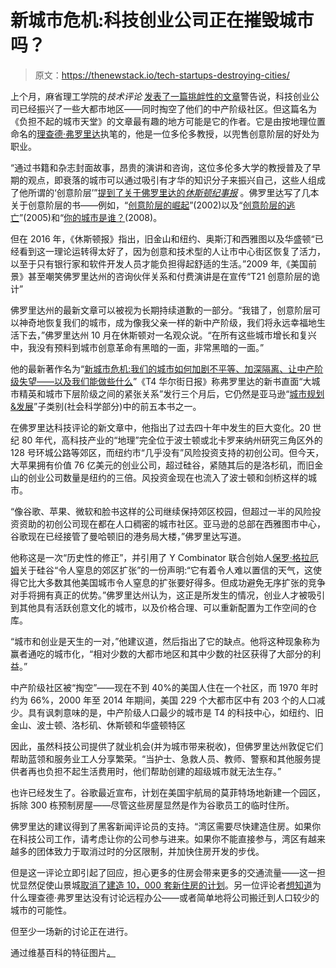 # 新城市危机:科技创业公司正在摧毁城市吗？

> 原文：<https://thenewstack.io/tech-startups-destroying-cities/>

上个月，麻省理工学院的*技术评论* [发表了一篇挑衅性的文章](https://www.technologyreview.com/s/607957/the-unaffordable-urban-paradise/)警告说，科技创业公司已经振兴了一些大都市地区——同时掏空了他们的中产阶级社区。但这篇名为《负担不起的城市天堂》的文章最有趣的地方可能是它的作者。它是由按地理位置命名的[理查德·弗罗里达](http://www.creativeclass.com/richard_florida)执笔的，他是一位多伦多教授，以兜售创意阶层的好处为职业。

“通过书籍和杂志封面故事，昂贵的演讲和咨询，这位多伦多大学的教授普及了早期的观点，即衰落的城市可以通过吸引有才华的知识分子来振兴自己，这些人组成了他所谓的‘创意阶层’”[提到了关于佛罗里达的*休斯顿纪事报*](http://www.houstonchronicle.com/business/texanomics/article/The-Reeducation-of-Richard-Florida-10165064.php) 。佛罗里达写了几本关于创意阶层的书——例如，“[创意阶层的崛起](https://www.amazon.com/gp/product/0465042481/ref=as_li_qf_sp_asin_il_tl?ie=UTF8&tag=the0757-20&camp=1789&creative=9325&linkCode=as2&creativeASIN=0465042481&linkId=87f7f7d525cf6e0169576fb3a654b0c7)”(2002)以及“[创意阶层的逃亡](https://www.amazon.com/gp/product/006075690X/ref=as_li_qf_sp_asin_il_tl?ie=UTF8&tag=the0757-20&camp=1789&creative=9325&linkCode=as2&creativeASIN=006075690X&linkId=698a9c4e3885b84482a457a23b4387db)”(2005)和“[你的城市是谁？](https://www.amazon.com/gp/product/0465018092/ref=as_li_qf_sp_asin_il_tl?ie=UTF8&tag=the0757-20&camp=1789&creative=9325&linkCode=as2&creativeASIN=0465018092&linkId=cd3cc50ad52c2a781c5896476dca52d0%C2%A0)(2008)。

但在 2016 年，《休斯顿报》指出，旧金山和纽约、奥斯汀和西雅图以及华盛顿“已经看到这一理论运转得太好了，因为创意和技术型的人让市中心街区恢复了活力，以至于只有银行家和软件开发人员才能负担得起舒适的生活。”2009 年,《美国前景》甚至嘲笑佛罗里达州的咨询伙伴关系和付费演讲是在宣传“T21 创意阶层的诡计”

佛罗里达州的最新文章可以被视为长期持续道歉的一部分。“我错了，创意阶层可以神奇地恢复我们的城市，成为像我父亲一样的新中产阶级，我们将永远幸福地生活下去，”佛罗里达州 10 月在休斯顿对一名观众说。“在所有这些城市增长和复兴中，我没有预料到城市创意革命有黑暗的一面，非常黑暗的一面。”

他的最新著作名为“[新城市危机:我们的城市如何加剧不平等、加深隔离、让中产阶级失望——以及我们能做些什么](https://www.amazon.com/gp/product/0465079741/ref=as_li_qf_sp_asin_il_tl?ie=UTF8&tag=the0757-20&camp=1789&creative=9325&linkCode=as2&creativeASIN=0465079741&linkId=12582bb29b73d7f9779360e22d002196)”《T4 华尔街日报》称弗罗里达的新书直面“大城市精英和城市下层阶级之间的紧张关系”发行三个月后，它仍然是亚马逊“[城市规划&发展](https://www.amazon.com/Urban-Planning-Development-Nonfiction-Books/b?ie=UTF8&node=11324)”子类别(社会科学部分)中的前五本书之一。

在佛罗里达科技评论的新文章中，他指出了过去四十年中发生的巨大变化。20 世纪 80 年代，高科技产业的“地理”完全位于波士顿或北卡罗来纳州研究三角区外的 128 号环城公路等郊区，而纽约市“几乎没有”风险投资支持的初创公司。但今天，大苹果拥有价值 76 亿美元的创业公司，超过硅谷，紧随其后的是洛杉矶，而旧金山的创业公司数量是纽约的三倍。风投资金现在也流入了波士顿和剑桥这样的城市。

“像谷歌、苹果、微软和脸书这样的公司继续保持郊区校园，但超过一半的风险投资资助的初创公司现在都在人口稠密的城市社区。亚马逊的总部在西雅图市中心，谷歌现在已经接管了曼哈顿旧的港务局大楼，”佛罗里达写道。

他称这是一次“历史性的修正”，并引用了 Y Combinator 联合创始人[保罗·格拉厄姆](http://www.paulgraham.com/)关于硅谷“令人窒息的郊区扩张”的一份声明:“它有着令人难以置信的天气，这使得它比大多数其他美国城市令人窒息的扩张要好得多。但成功避免无序扩张的竞争对手将拥有真正的优势。”佛罗里达州认为，这正是所发生的情况，创业人才被吸引到其他具有活跃创意文化的城市，以及价格合理、可以重新配置为工作空间的仓库。

“城市和创业是天生的一对，”他建议道，然后指出了它的缺点。他将这种现象称为赢者通吃的城市化，“相对少数的大都市地区和其中少数的社区获得了大部分的利益。”

中产阶级社区被“掏空”——现在不到 40%的美国人住在一个社区，而 1970 年时约为 66%，2000 年至 2014 年期间，美国 229 个大都市区中有 203 个的人口减少。具有讽刺意味的是，中产阶级人口最少的城市是 T4 的科技中心，如纽约、旧金山、波士顿、洛杉矶、休斯顿和华盛顿特区

因此，虽然科技公司提供了就业机会(并为城市带来税收)，但佛罗里达州敦促它们帮助蓝领和服务业工人分享繁荣。“当护士、急救人员、教师、警察和其他服务提供者再也负担不起生活费用时，他们帮助创建的超级城市就无法生存。”

也许已经发生了。谷歌最近宣布，计划在美国宇航局的莫菲特场地新建一个园区，拆除 300 栋预制房屋——尽管这些房屋显然是作为谷歌员工的临时住所。

佛罗里达的建议得到了黑客新闻评论员的支持。“湾区需要尽快建造住房。如果你在科技公司工作，请考虑让你的公司参与进来。如果你不能直接参与，湾区有越来越多的团体致力于取消过时的分区限制，并加快住房开发的步伐。

但是这一评论立即引起了回应，担心更多的住房会带来更多的交通流量——这一担忧显然促使山景城[取消了建造 10，000 套新住房的计划](http://www.bizjournals.com/sanjose/news/2017/06/23/google-north-bayshore-campus-mountain-view-housing.html)。另一位评论者[想知道](https://news.ycombinator.com/item?id=14636341)为什么理查德·弗罗里达没有讨论远程办公——或者简单地将公司搬迁到人口较少的城市的可能性。

但至少一场新的讨论正在进行。

通过维基百科的特征图片[。](https://en.wikipedia.org/wiki/File:Richard_Florida_-_2006_Out_%26_Equal.jpg)

<svg xmlns:xlink="http://www.w3.org/1999/xlink" viewBox="0 0 68 31" version="1.1"><title>Group</title> <desc>Created with Sketch.</desc></svg>